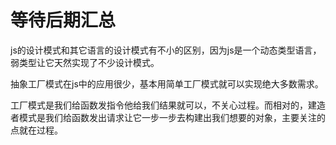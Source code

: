 # 等待后期汇总

js的设计模式和其它语言的设计模式有不小的区别，因为js是一个动态类型语言，弱类型让它天然实现了不少设计模式。

抽象工厂模式在js中的应用很少，基本用简单工厂模式就可以实现绝大多数需求。

工厂模式是我们给函数发指令他给我们结果就可以，不关心过程。而相对的，建造者模式是我们给函数发出请求让它一步一步去构建出我们想要的对象，主要关注的点就在过程。
